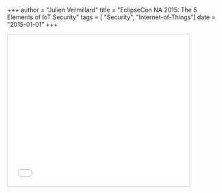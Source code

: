 +++
author = "Julien Vermillard"
title = "EclipseCon NA 2015: The 5 Elements of IoT Security"
tags = [ "Security", "Internet-of-Things"]
date = "2015-01-01"
+++

<iframe src="//www.slideshare.net/slideshow/embed_code/45727069" width="425" height="355" frameborder="0" marginwidth="0" marginheight="0" scrolling="no" style="border:1px solid #CCC; border-width:1px; margin-bottom:5px; max-width: 100%;" allowfullscreen> </iframe> 